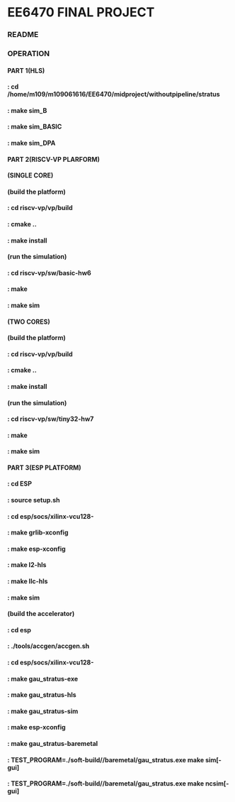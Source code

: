 # EE6470 FINAL PROJECT
### README
### OPERATION
#### PART 1(HLS)
#### : cd /home/m109/m109061616/EE6470/midproject/withoutpipeline/stratus
#### : make sim_B
#### : make sim_BASIC
#### : make sim_DPA
#### PART 2(RISCV-VP PLARFORM)
#### (SINGLE CORE)
#### (build the platform)
#### : cd riscv-vp/vp/build
#### : cmake ..
#### : make install
#### (run the simulation)
#### : cd riscv-vp/sw/basic-hw6
#### : make
#### : make sim
#### (TWO CORES)
#### (build the platform)
#### : cd riscv-vp/vp/build
#### : cmake ..
#### : make install
#### (run the simulation)
#### : cd riscv-vp/sw/tiny32-hw7
#### : make
#### : make sim
#### PART 3(ESP PLATFORM)
#### : cd ESP
#### : source setup.sh
#### : cd esp/socs/xilinx-vcu128-
#### : make grlib-xconfig
#### : make esp-xconfig
#### : make l2-hls
#### : make llc-hls
#### : make sim
#### (build the accelerator)
#### : cd esp
#### : ./tools/accgen/accgen.sh
#### : cd esp/socs/xilinx-vcu128-
#### : make gau_stratus-exe
#### : make gau_stratus-hls
#### : make gau_stratus-sim
#### : make esp-xconfig
#### : make gau_stratus-baremetal
#### : TEST_PROGRAM=./soft-build/<cpu>/baremetal/gau_stratus.exe make sim[-gui]
#### : TEST_PROGRAM=./soft-build/<cpu>/baremetal/gau_stratus.exe make ncsim[-gui]


